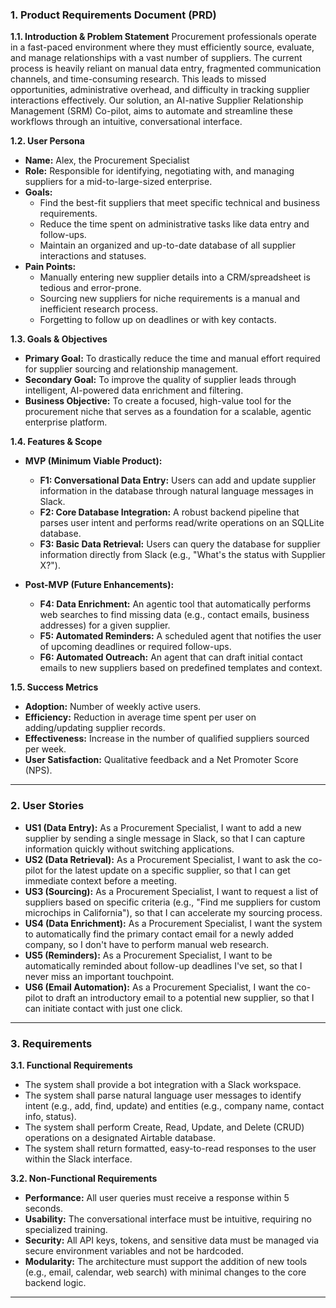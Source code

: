 ### **1. Product Requirements Document (PRD)**

**1.1. Introduction & Problem Statement**
Procurement professionals operate in a fast-paced environment where they must efficiently source, evaluate, and manage relationships with a vast number of suppliers. The current process is heavily reliant on manual data entry, fragmented communication channels, and time-consuming research. This leads to missed opportunities, administrative overhead, and difficulty in tracking supplier interactions effectively. Our solution, an AI-native Supplier Relationship Management (SRM) Co-pilot, aims to automate and streamline these workflows through an intuitive, conversational interface.

**1.2. User Persona**
*   **Name:** Alex, the Procurement Specialist
*   **Role:** Responsible for identifying, negotiating with, and managing suppliers for a mid-to-large-sized enterprise.
*   **Goals:**
    *   Find the best-fit suppliers that meet specific technical and business requirements.
    *   Reduce the time spent on administrative tasks like data entry and follow-ups.
    *   Maintain an organized and up-to-date database of all supplier interactions and statuses.
*   **Pain Points:**
    *   Manually entering new supplier details into a CRM/spreadsheet is tedious and error-prone.
    *   Sourcing new suppliers for niche requirements is a manual and inefficient research process.
    *   Forgetting to follow up on deadlines or with key contacts.

**1.3. Goals & Objectives**
*   **Primary Goal:** To drastically reduce the time and manual effort required for supplier sourcing and relationship management.
*   **Secondary Goal:** To improve the quality of supplier leads through intelligent, AI-powered data enrichment and filtering.
*   **Business Objective:** To create a focused, high-value tool for the procurement niche that serves as a foundation for a scalable, agentic enterprise platform.

**1.4. Features & Scope**

*   **MVP (Minimum Viable Product):**
    *   **F1: Conversational Data Entry:** Users can add and update supplier information in the database through natural language messages in Slack.
    *   **F2: Core Database Integration:** A robust backend pipeline that parses user intent and performs read/write operations on an SQLLite database.
    *   **F3: Basic Data Retrieval:** Users can query the database for supplier information directly from Slack (e.g., "What's the status with Supplier X?").

*   **Post-MVP (Future Enhancements):**
    *   **F4: Data Enrichment:** An agentic tool that automatically performs web searches to find missing data (e.g., contact emails, business addresses) for a given supplier.
    *   **F5: Automated Reminders:** A scheduled agent that notifies the user of upcoming deadlines or required follow-ups.
    *   **F6: Automated Outreach:** An agent that can draft initial contact emails to new suppliers based on predefined templates and context.

**1.5. Success Metrics**
*   **Adoption:** Number of weekly active users.
*   **Efficiency:** Reduction in average time spent per user on adding/updating supplier records.
*   **Effectiveness:** Increase in the number of qualified suppliers sourced per week.
*   **User Satisfaction:** Qualitative feedback and a Net Promoter Score (NPS).

---

### **2. User Stories**

*   **US1 (Data Entry):** As a Procurement Specialist, I want to add a new supplier by sending a single message in Slack, so that I can capture information quickly without switching applications.
*   **US2 (Data Retrieval):** As a Procurement Specialist, I want to ask the co-pilot for the latest update on a specific supplier, so that I can get immediate context before a meeting.
*   **US3 (Sourcing):** As a Procurement Specialist, I want to request a list of suppliers based on specific criteria (e.g., "Find me suppliers for custom microchips in California"), so that I can accelerate my sourcing process.
*   **US4 (Data Enrichment):** As a Procurement Specialist, I want the system to automatically find the primary contact email for a newly added company, so I don't have to perform manual web research.
*   **US5 (Reminders):** As a Procurement Specialist, I want to be automatically reminded about follow-up deadlines I've set, so that I never miss an important touchpoint.
*   **US6 (Email Automation):** As a Procurement Specialist, I want the co-pilot to draft an introductory email to a potential new supplier, so that I can initiate contact with just one click.

---

### **3. Requirements**

**3.1. Functional Requirements**
*   The system shall provide a bot integration with a Slack workspace.
*   The system shall parse natural language user messages to identify intent (e.g., add, find, update) and entities (e.g., company name, contact info, status).
*   The system shall perform Create, Read, Update, and Delete (CRUD) operations on a designated Airtable database.
*   The system shall return formatted, easy-to-read responses to the user within the Slack interface.

**3.2. Non-Functional Requirements**
*   **Performance:** All user queries must receive a response within 5 seconds.
*   **Usability:** The conversational interface must be intuitive, requiring no specialized training.
*   **Security:** All API keys, tokens, and sensitive data must be managed via secure environment variables and not be hardcoded.
*   **Modularity:** The architecture must support the addition of new tools (e.g., email, calendar, web search) with minimal changes to the core backend logic.

---
